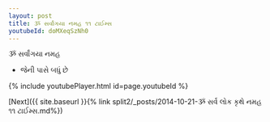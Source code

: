 ```yaml
---
layout: post
title: ૐ સર્વાંગયા નમહ ૧૧ ટાઈમ્સ
youtubeId: doMXeqSzNh0
---
```

 
 
 ૐ સર્વાંગયા નમહ  
 
 -  જેની પાસે બધું છે 
 
  
 
  
 
 
 
 
 
 


{% include youtubePlayer.html id=page.youtubeId %}
 
[Next]({{ site.baseurl }}{% link  split2/_posts/2014-10-21-ૐ સર્વ લોક કૃથે નમહ ૧૧ ટાઈમ્સ.md%})
 
